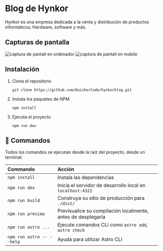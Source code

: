 # Blog de Hynkor

Hynkor es una empresa dedicada a la venta y distribución de productos informáticos; Hardware, software y más.
## Capturas de pantalla

![captura de pantall en ordenador]()
![captura de pantall en mobile]()

## Instalación

1. Clona el repositorio

    `git clone https://github.com/KaisherCode/hynkorblog.git`

2. Instala los paquetes de NPM

    `npm install`

3. Ejecuta el proyecto

    `npm run dev`

## 🧞 Commandos

Todos los comandos se ejecutan desde la raíz del proyecto, desde un terminal:

| Commando                   | Acción                                                       |
| :------------------------  | :-----------------------------------------------------       |
| `npm install`              | Instala las dependencias                                     |
| `npm run dev`              | Inicia el servidor de desarrollo local en `localhost:4321`   |
| `npm run build`            | Construya su sitio de producción para `./dist/`              |
| `npm run preview`          | Previsualice su compilación localmente, antes de desplegarla |
| `npm run astro ...`        | Ejecute comandos CLI como `astro add`, `astro check`         |
| `npm run astro -- --help`  | Ayuda para utilizar Astro CLI                                |



